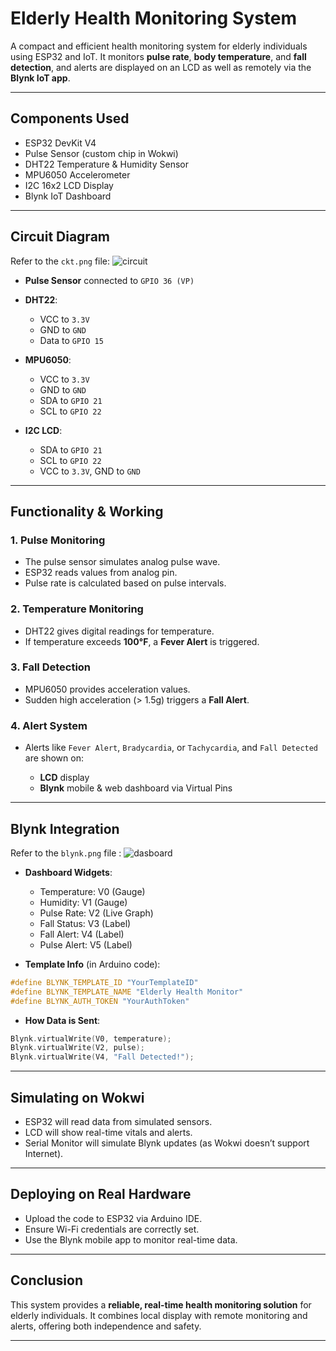 # Elderly Health Monitoring System

A compact and efficient health monitoring system for elderly individuals using ESP32 and IoT. It monitors **pulse rate**, **body temperature**, and **fall detection**, and alerts are displayed on an LCD as well as remotely via the **Blynk IoT app**.

---

## Components Used

* ESP32 DevKit V4
* Pulse Sensor (custom chip in Wokwi)
* DHT22 Temperature & Humidity Sensor
* MPU6050 Accelerometer
* I2C 16x2 LCD Display
* Blynk IoT Dashboard

---

## Circuit Diagram

Refer to the `ckt.png` file: 
![circuit](.images/ckt.png)

* **Pulse Sensor** connected to `GPIO 36 (VP)`
* **DHT22**:

  * VCC to `3.3V`
  * GND to `GND`
  * Data to `GPIO 15`
* **MPU6050**:

  * VCC to `3.3V`
  * GND to `GND`
  * SDA to `GPIO 21`
  * SCL to `GPIO 22`
* **I2C LCD**:

  * SDA to `GPIO 21`
  * SCL to `GPIO 22`
  * VCC to `3.3V`, GND to `GND`

---

## Functionality & Working

### 1. **Pulse Monitoring**

* The pulse sensor simulates analog pulse wave.
* ESP32 reads values from analog pin.
* Pulse rate is calculated based on pulse intervals.

### 2. **Temperature Monitoring**

* DHT22 gives digital readings for temperature.
* If temperature exceeds **100°F**, a **Fever Alert** is triggered.

### 3. **Fall Detection**

* MPU6050 provides acceleration values.
* Sudden high acceleration (> 1.5g) triggers a **Fall Alert**.

### 4. **Alert System**

* Alerts like `Fever Alert`, `Bradycardia`, or `Tachycardia`, and `Fall Detected` are shown on:

  * **LCD** display
  * **Blynk** mobile & web dashboard via Virtual Pins

---

## Blynk Integration

Refer to the `blynk.png` file :
![dasboard](.images/blynk.png)

* **Dashboard Widgets**:

  * Temperature: V0 (Gauge)
  * Humidity: V1 (Gauge)
  * Pulse Rate: V2 (Live Graph)
  * Fall Status: V3 (Label)
  * Fall Alert: V4 (Label)
  * Pulse Alert: V5 (Label)

* **Template Info** (in Arduino code):

```cpp
#define BLYNK_TEMPLATE_ID "YourTemplateID"
#define BLYNK_TEMPLATE_NAME "Elderly Health Monitor"
#define BLYNK_AUTH_TOKEN "YourAuthToken"
```

* **How Data is Sent**:

```cpp
Blynk.virtualWrite(V0, temperature);
Blynk.virtualWrite(V2, pulse);
Blynk.virtualWrite(V4, "Fall Detected!");
```

---

## Simulating on Wokwi

* ESP32 will read data from simulated sensors.
* LCD will show real-time vitals and alerts.
* Serial Monitor will simulate Blynk updates (as Wokwi doesn’t support Internet).

---

## Deploying on Real Hardware

* Upload the code to ESP32 via Arduino IDE.
* Ensure Wi-Fi credentials are correctly set.
* Use the Blynk mobile app to monitor real-time data.

---

## Conclusion

This system provides a **reliable, real-time health monitoring solution** for elderly individuals. It combines local display with remote monitoring and alerts, offering both independence and safety.

---
